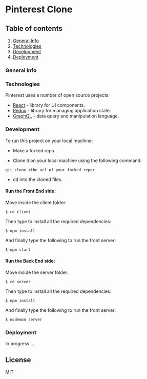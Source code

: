 # Pinterest Clone

## Table of contents
1. [General Info](#general-info)
1. [Technologies](#technologies)
1. [Development](#development)
1. [Deployment](#deployment)

### General Info


### Technologies
Pinterest uses a number of open source projects:
* [React](https://reactjs.org/) - library for UI components.
* [Redux](https://redux.js.org/) - library for managing application state.
* [GraphQL](https://graphql.org/) - data query and manipulation language.

### Development
To run this project on your local machine:
* Make a forked repo.

* Clone it on your local machine using the following command:
```
git clone <the url of your forked repo>
```
* cd into the cloned files.
 #### Run the Front End side:
 Move inside the client folder:
```
$ cd client
```
Then type to install all the required dependencies:
```
$ npm install
```
And finally type the following to run the front server:
```
$ npm start
```
#### Run the Back End side:
Move inside the server folder:
```
$ cd server
```
Then type to install all the required dependencies:
```
$ npm install
```
And finally type the following to run the front server:
```
$ nodemon server
```
### Deployment 
In progress ...

License
---

MIT
